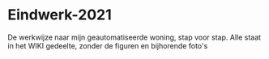 # Eindwerk-2021
De werkwijze naar mijn geautomatiseerde woning, stap voor stap. 
Alle staat in het WIKI gedeelte, zonder de figuren en bijhorende foto's

